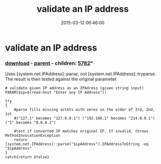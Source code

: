 ﻿---
pid:            5781
parent:         1172
children:       5782
poster:         Allan B
title:          validate an IP address
date:           2015-03-12 06:46:00
format:         posh
---

# validate an IP address

### [download](5781.ps1) - [parent](1172.md) - children: [5782](5782.md)"

Uses [system.net.IPAddress]::parse, not [system.net.IPAddress]::tryparse.
The result is then tested against the original parameter.

```posh
# validate given IP address as an IPAdress (given string input)
PARAM($ip=$(read-host "Enter any IP Address"))

try
{
    #parse fills missing octets with zeros in the order of 3rd, 2nd, 1st
    #("127.1" becomes "127.0.0.1") ("192.168.1" becomes "214.0.0.1") ("1" becomes "0.0.0.1")

    #test if converted IP matches original IP. If invalid, throws MethodInvocationException
    return [system.net.IPAddress]::parse("$ipAddress").IPAddressToString -eq "$ipAddress"
}
catch{return $false}

```
